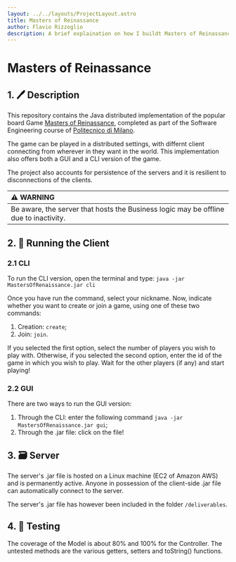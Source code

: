 ```yaml
---
layout: ../../layouts/ProjectLayout.astro
title: Masters of Reinassance
author: Flavio Rizzoglio
description: A brief explaination on how I buildt Masters of Reinassance!
---
```


# Masters of Reinassance

## 1. :pen: Description

This repository contains the Java distributed implementation of the popular board Game [Masters of Reinassance](https://craniointernational.com/products/masters-of-renaissance/), completed as part of the Software Engineering course of [Politecnico di Milano](polimi.it).

The game can be played in a distributed settings, with differnt client connecting from wherever in they want in the world. This implementation also offers both a GUI and a CLI version of the game.

The project also accounts for persistence of the servers and it is resilient to disconnections of the clients.

| :warning: WARNING                                                                    |
| :----------------------------------------------------------------------------------- |
| Be aware, the server that hosts the Business logic may be offline due to inactivity. |

## 2. :rocket: Running the Client

### 2.1 CLI

To run the CLI version, open the terminal and type:
`java -jar MastersOfRenaissance.jar cli`

Once you have run the command, select your nickname. Now, indicate whether you want to create or join a game, using one of these two commands:

1. Creation: `create`;
2. Join: `join`.

If you selected the first option, select the number of players you wish to play with. Otherwise, if you selected the second option, enter the id of the game in which you wish to play.
Wait for the other players (if any) and start playing!

### 2.2 GUI

There are two ways to run the GUI version:

1. Through the CLI: enter the following command `java -jar MastersOfRenaissance.jar gui`;
2. Through the .jar file: click on the file!

## 3. 🗃️ Server

The server's .jar file is hosted on a Linux machine (EC2 of Amazon AWS) and is permanently active. Anyone in possession of the client-side .jar file can automatically connect to the server.

The server's .jar file has however been included in the folder `/deliverables`.

## 4. 🧪 Testing

The coverage of the Model is about 80% and 100% for the Controller. The untested methods are the various getters, setters and toString() functions.
